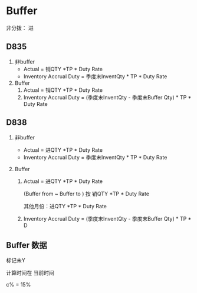 # Buffer

非分拨： 进

## D835

1. 非buffer
   * Actual = 销QTY *TP * Duty Rate
   * Inventory Accrual Duty = 季度末InventQty * TP * Duty Rate
2. Buffer
   1. Actual = 销QTY *TP * Duty Rate
   2. Inventory Accrual Duty = (季度末InventQty  - 季度末Buffer Qty) * TP * Duty Rate

## D838

1. 非buffer

   * Actual = 进QTY *TP * Duty Rate
   * Inventory Accrual Duty = 季度末InventQty * TP * Duty Rate

2. Buffer

   1. Actual = 进QTY *TP * Duty Rate  

      (Buffer from ~ Buffer to ) 按 销QTY *TP * Duty Rate

      其他月份：进QTY *TP * Duty Rate  

   2. Inventory Accrual Duty = (季度末InventQty  - 季度末Buffer Qty) * TP * D



## Buffer 数据

标记未Y

计算时间在 当前时间

c% = 15%